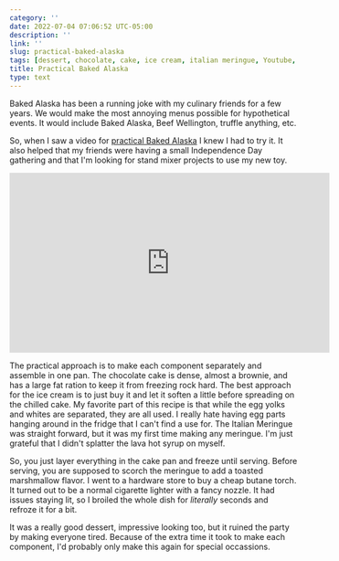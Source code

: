 ```yaml
---
category: ''
date: 2022-07-04 07:06:52 UTC-05:00
description: ''
link: ''
slug: practical-baked-alaska
tags: [dessert, chocolate, cake, ice cream, italian meringue, Youtube, Adam Ragusea]
title: Practical Baked Alaska
type: text
---
```

Baked Alaska has been a running joke with my culinary friends for a few years.
We would make the most annoying menus possible for hypothetical events.
It would include Baked Alaska, Beef Wellington, truffle anything, etc.

So, when I saw a video for [practical Baked Alaska](https://www.youtube.com/watch?v=AEUSxRNlodc) I knew I had to try it.
It also helped that my friends were having a small Independence Day gathering and that I'm looking for stand mixer projects to use my new toy.

<iframe width="560" height="315" src="https://www.youtube-nocookie.com/embed/AEUSxRNlodc" title="YouTube video player" frameborder="0" allow="accelerometer; autoplay; clipboard-write; encrypted-media; gyroscope; picture-in-picture" allowfullscreen></iframe>

The practical approach is to make each component separately and assemble in one pan.
The chocolate cake is dense, almost a brownie, and has a large fat ration to keep it from freezing rock hard.
The best approach for the ice cream is to just buy it and let it soften a little before spreading on the chilled cake.
My favorite part of this recipe is that while the egg yolks and whites are separated, they are all used.
I really hate having egg parts hanging around in the fridge that I can't find a use for.
The Italian Meringue was straight forward, but it was my first time making any meringue.
I'm just grateful that I didn't splatter the lava hot syrup on myself.

So, you just layer everything in the cake pan and freeze until serving.
Before serving, you are supposed to scorch the meringue to add a toasted marshmallow flavor.
I went to a hardware store to buy a cheap butane torch.
It turned out to be a normal cigarette lighter with a fancy nozzle.
It had issues staying lit, so I broiled the whole dish for _literally_ seconds and refroze it for a bit.

It was a really good dessert, impressive looking too, but it ruined the party by making everyone tired.
Because of the extra time it took to make each component, I'd probably only make this again for special occassions.